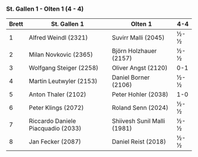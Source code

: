 ### St. Gallen 1 - Olten 1 (4 - 4)

| Brett | St. Gallen 1                       | Olten 1                     | 4-4 |
|-------|------------------------------------|-----------------------------|-----|
| 1     | Alfred Weindl (2321)               | Suvirr Malli (2045)         | ½-½ |
| 2     | Milan Novkovic (2365)              | Björn Holzhauer (2157)      | ½-½ |
| 3     | Wolfgang Steiger (2258)            | Oliver Angst (2120)         | 0-1 |
| 4     | Martin Leutwyler (2153)            | Daniel Borner (2106)        | ½-½ |
| 5     | Anton Thaler (2102)                | Peter Hohler (2038)         | 1-0 |
| 6     | Peter Klings (2072)                | Roland Senn (2024)          | ½-½ |
| 7     | Riccardo Daniele Piacquadio (2033) | Shiivesh Sunil Malli (1981) | ½-½ |
| 8     | Jan Fecker (2087)                  | Daniel Reist (2018)         | ½-½ |
